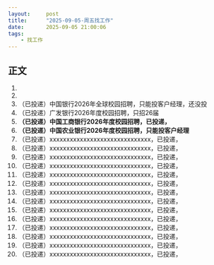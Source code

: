 ```yaml
---
layout:     post
title:      "2025-09-05-周五找工作"
date:       2025-09-05 21:00:06
tags:
    - 找工作
---
```





## 正文

1. 
1. 
1. （已投递）中国银行2026年全球校园招聘，只能投客户经理，还没投
1. （已投递）广发银行2026年度校园招聘，只招26届
1. **（已投递）中国工商银行2026年度校园招聘，已投递，**
1. **（已投递）中国农业银行2026年度校园招聘，只能投客户经理**
1. （已投递）xxxxxxxxxxxxxxxxxxxxxxxxxxxxxx，已投递，
1. （已投递）xxxxxxxxxxxxxxxxxxxxxxxxxxxxxx，已投递，
1. （已投递）xxxxxxxxxxxxxxxxxxxxxxxxxxxxxx，已投递，
1. （已投递）xxxxxxxxxxxxxxxxxxxxxxxxxxxxxx，已投递，
1. （已投递）xxxxxxxxxxxxxxxxxxxxxxxxxxxxxx，已投递，
1. （已投递）xxxxxxxxxxxxxxxxxxxxxxxxxxxxxx，已投递，
1. （已投递）xxxxxxxxxxxxxxxxxxxxxxxxxxxxxx，已投递，
1. （已投递）xxxxxxxxxxxxxxxxxxxxxxxxxxxxxx，已投递，
1. （已投递）xxxxxxxxxxxxxxxxxxxxxxxxxxxxxx，已投递，
1. （已投递）xxxxxxxxxxxxxxxxxxxxxxxxxxxxxx，已投递，
1. （已投递）xxxxxxxxxxxxxxxxxxxxxxxxxxxxxx，已投递，
1. （已投递）xxxxxxxxxxxxxxxxxxxxxxxxxxxxxx，已投递，
1. （已投递）xxxxxxxxxxxxxxxxxxxxxxxxxxxxxx，已投递，
1. （已投递）xxxxxxxxxxxxxxxxxxxxxxxxxxxxxx，已投递，











